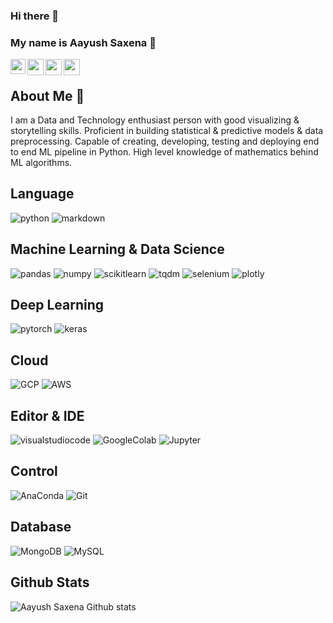 ### Hi there 👋 

### My name is Aayush Saxena 🤗 
 <a href="https://www.linkedin.com/in/aayushsaxena08/">
  <img align="left" width="24px" src="https://cdn.jsdelivr.net/npm/simple-icons@v3/icons/linkedin.svg"  />
</a>
<a href="https://twitter.com/storywithaayush">
  <img align="left" width="26px" src="https://cdn.jsdelivr.net/npm/simple-icons@v3/icons/twitter.svg" />
</a>
<a href="mailto:m.aayushsaxena@gmail.com">
  <img align="left" width="26px" src="https://cdn.jsdelivr.net/npm/simple-icons@v3/icons/gmail.svg" />
</a>
<a href="https://dev.to/aayushsaxena">
  <img align="left" width="26px" src="https://cdn.jsdelivr.net/npm/simple-icons@3.0.1/icons/dev-dot-to.svg" />
</a>
<br>


## About Me 🚀

I am a Data and Technology enthusiast person with good visualizing & storytelling skills. Proficient in building statistical & predictive models & data preprocessing. Capable of creating, developing, testing and deploying end to end ML pipeline in Python. High level knowledge of mathematics behind ML algorithms. 

## Language
![python](https://img.shields.io/badge/Python-success?style=flat-square&logo=python&logoColor=white)
![markdown](https://img.shields.io/badge/Markdown-success?style=flat-square&logo=markdown&logoColor=white)

## Machine Learning & Data Science 
![pandas](https://img.shields.io/badge/Pandas-orange?style=flat-square&logo=pandas&logoColor=white)
![numpy](https://img.shields.io/badge/Numpy-orange?style=flat-square&logo=numpy&logoColor=white)
![scikitlearn](https://img.shields.io/badge/Scikit--learn-orange?style=flat-square&logo=scikitlearn&logoColor=white)
![tqdm](https://img.shields.io/badge/tqdm-orange?style=flat-square&logo=tqdm&logoColor=white)
![selenium](https://img.shields.io/badge/Selenium-orange?style=flat-square&logo=selenium&logoColor=white)
![plotly](https://img.shields.io/badge/Plotly-orange?style=flat-square&logo=plotly&logoColor=white)

## Deep Learning
![pytorch](https://img.shields.io/badge/Pytorch-purple?style=flat-square&logo=pytorch&logoColor=white)
![keras](https://img.shields.io/badge/Keras-purple?style=flat-square&logo=keras&logoColor=white)

## Cloud
![GCP](https://img.shields.io/badge/Microsoft_Azure-blue?style=flat-square&logo=azurepipelines&logoColor=white)
![AWS](https://img.shields.io/badge/Amazon_AWS-blue?style=flat-square&logo=amazon-aws&logoColor=white)

## Editor & IDE
![visualstudiocode](https://img.shields.io/badge/Visual_Studio_Code-navy?style=flat-square&logo=visualstudiocode&logoColor=white)
![GoogleColab](https://img.shields.io/badge/Google_Colab-navy?style=flat-square&logo=googlecolab&logoColor=white)
![Jupyter](https://img.shields.io/badge/Jupyter-navy?style=flat-square&logo=jupyter&logoColor=white)

## Control 
![AnaConda](https://img.shields.io/badge/Anaconda-violet?style=flat-square&logo=anaconda&logoColor=white)
![Git](https://img.shields.io/badge/Git-violet?style=flat-square&logo=git&logoColor=white)

## Database
![MongoDB](https://img.shields.io/badge/MongoDB-blueviolet?style=flat-square&logo=mongodb&logoColor=white)
![MySQL](https://img.shields.io/badge/MySQL-blueviolet?style=flat-square&logo=mysql&logoColor=white)

## Github Stats

![Aayush Saxena Github stats](https://github-readme-stats.vercel.app/api?username=AayushSaxena08&show_icons=true&theme=radical)
